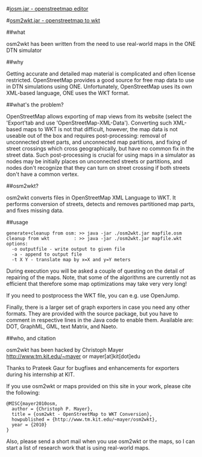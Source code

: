 #[josm.jar - openstreetmap editor](https://josm.openstreetmap.de)

#[osm2wkt.jar - openstreetmap to wkt](https://web.archive.org/web/20140831225907/http://www.tm.kit.edu/~mayer/osm2wkt)

##what

osm2wkt has been written from the need to use real-world maps in the ONE DTN simulator

##why

Getting accurate and detailed map material is complicated and often license restricted. OpenStreetMap provides a good source for free map data to use in DTN simulations using ONE. Unfortunately, OpenStreetMap uses its own XML-based language, ONE uses the WKT format.

##what's the problem?

OpenStreetMap allows exporting of map views from its website (select the 'Export'tab and use 'OpenStreetMap-XML-Data'). Converting such XML-based maps to WKT is not that difficult, however, the map data is not useable out of the box and requires post-processing: removal of unconnected street parts, and unconnected map partitions, and fixing of street crossings which cross geographically, but have no common fix in the street data. Such post-processing is crucial for using maps in a simulator as nodes may be initially places on unconnected streets or partitions, and nodes don't recognize that they can turn on street crossing if both streets don't have a common vertex.

##osm2wkt?

osm2wkt converts files in OpenStreetMap XML Language to WKT. It performs conversion of streets, detects and removes partitioned map parts, and fixes missing data.


##usage

```
generate+cleanup from osm: >> java -jar ./osm2wkt.jar mapfile.osm
cleanup from wkt         : >> java -jar ./osm2wkt.jar mapfile.wkt
options:
  -o outputfile - write output to given file
  -a - append to output file
  -t X Y - translate map by x=X and y=Y meters
```

During execution you will be asked a couple of questing on the detail of repairing of the maps. Note, that some of the algorithms are currently not as efficient that therefore some map optimizations may take very very long!

If you need to postprocess the WKT file, you can e.g. use OpenJump.

Finally, there is a larger set of graph exporters in case you need any other formats. They are provided with the source package, but you have to comment in respective lines in the Java code to enable them. Available are: DOT, GraphML, GML, text Matrix, and Naeto.

##who, and citation

osm2wkt has been hacked by Christoph Mayer
http://www.tm.kit.edu/~mayer or mayer[at]kit[dot]edu

Thanks to Prateek Gaur for bugfixes and enhancements for exporters during his internship at KIT.

If you use osm2wkt or maps provided on this site in your work, please cite the following:
```
@MISC{mayer2010osm,
  author = {Christoph P. Mayer},
  title = {osm2wkt - OpenStreetMap to WKT Conversion},
  howpublished = {http://www.tm.kit.edu/~mayer/osm2wkt},
  year = {2010}
}
```
Also, please send a short mail when you use osm2wkt or the maps, so I can start a list of research work that is using real-world maps.